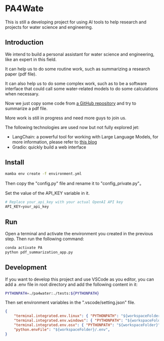 <!--
 * @Author: Wenyu Ouyang
 * @Date: 2023-05-06 08:25:20
 * @LastEditTime: 2023-05-07 11:16:59
 * @LastEditors: Wenyu Ouyang
 * @Description: Try to build a personal assistant for water science and engineering
 * @FilePath: \PA4Water\README.md
 * Copyright (c) 2023-2024 Wenyu Ouyang. All rights reserved.
-->
# PA4Wate

This is still a developing project for using AI tools to help research and projects for water science and engineering.

## Introduction

We intend to build a personal assistant for water science and engineering, like an expert in this field.

It can help us to do some routine work, such as summarizing a research paper (pdf file). 

It can also help us to do some complex work, such as to be a software interface that could call some water-related models to do some calculations when necessary.

Now we just copy some code from [a GitHub repository](https://github.com/EnkrateiaLucca/summarization_with_langchain) and try to summarize a pdf file.

More work is still in progress and need more guys to join us.

The following technologies are used now but not fully explored jet:

- LangChain: a powerful tool for working with Large Language Models, for more information, please refer to [this blog](https://towardsdatascience.com/a-gentle-intro-to-chaining-llms-agents-and-utils-via-langchain-16cd385fca81)
- Gradio: quickly build a web interface

## Install

```bash
mamba env create -f environment.yml
```

Then copy the "config.py" file and rename it to "config_private.py"。

Set the value of the API_KEY variable in it. 

```Python
# Replace your_api_key with your actual OpenAI API key
API_KEY=your_api_key
```

## Run

Open a terminal and activate the environment you created in the previous step. Then run the following command:

```bash
conda activate PA
python pdf_summarization_app.py
```

## Development

If you want to develop this project and use VSCode as you editor, you can add a .env file in root directory and add the following content in it:

```bash
PYTHONPATH=./pa4water:./tests:${PYTHONPATH}
```

Then set environment variables in the ".vscode/setting.json" file.

```json
{
    "terminal.integrated.env.linux": { "PYTHONPATH": "${workspaceFolder}"},
    "terminal.integrated.env.windows": { "PYTHONPATH": "${workspaceFolder}"},
    "terminal.integrated.env.osx": { "PYTHONPATH": "${workspaceFolder}"},
    "python.envFile": "${workspaceFolder}/.env",
}
```